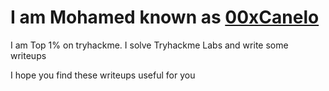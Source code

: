 <h1>I am Mohamed known as <a href="https://tryhackme.com/r/p/00xCanelo">00xCanelo</a></h1>
<p>I am Top 1% on tryhackme. I solve Tryhackme Labs and write some writeups</p>
<p>I hope you find these writeups useful for you</p>
